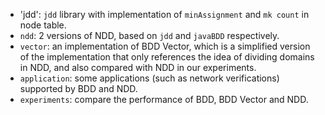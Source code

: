 - 'jdd': `jdd` library with implementation of `minAssignment` and `mk count` in node table.
- `ndd`: 2 versions of NDD, based on `jdd` and `javaBDD` respectively.
- `vector`: an implementation of BDD Vector, which is a simplified version of the implementation that only references the idea of dividing domains in NDD, and also compared with NDD in our experiments.
- `application`: some applications (such as network verifications) supported by BDD and NDD.
- `experiments`: compare the performance of BDD, BDD Vector and NDD.

